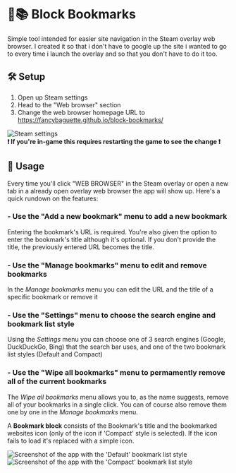 # 🧱📚 Block Bookmarks
Simple tool intended for easier site navigation in the Steam overlay web browser. I created it so that i don't have to google up the site i wanted to go to every time i launch the overlay and so that you don't have to do it too.

## 🛠 Setup
1. Open up Steam settings
2. Head to the "Web browser" section
3. Change the web browser homepage URL to https://fancybaguette.github.io/block-bookmarks/

![Steam settings](https://cdn.discordapp.com/attachments/972799878956716122/1001920490450993352/Bez_tytuu.png)\
**❗ If you're in-game this requires restarting the game to see the change ❗**

## 📖 Usage
Every time you'll click "WEB BROWSER" in the Steam overlay or open a new tab in a already open overlay web browser the app will show up. Here's a quick rundown on the features:
### - Use the "Add a new bookmark" menu to add a new bookmark
Entering the bookmark's URL is required. You're also given the option to enter the bookmark's title although it's optional. If you don't provide the title, the previously entered URL becomes the title.
### - Use the "Manage bookmarks" menu to edit and remove bookmarks
In the *Manage bookmarks* menu you can edit the URL and the title of a specific bookmark or remove it
### - Use the "Settings" menu to choose the search engine and bookmark list style
Using the *Settings* menu you can choose one of 3 search engines (Google, DuckDuckGo, Bing) that the search bar uses, and one of the two bookmark list styles (Default and Compact)
### - Use the "Wipe all bookmarks" menu to permamently remove all of the current bookmarks
The *Wipe all bookmarks* menu allows you to, as the name suggests, remove all of your bookmarks in a single click. You can of course also remove them one by one in the *Manage bookmarks* menu.

A **Bookmark block** consists of the Bookmark's title and the bookmarked websites icon (only of the icon if 'Compact' style is selected). If the icon fails to load it's replaced with a simple icon.
  
![Screenshot of the app with the 'Default' bookmark list style](https://media.discordapp.net/attachments/972799878956716122/1023285072926875718/default-style.png?width=960&height=540)
![Screenshot of the app with the 'Compact' bookmark list style](https://media.discordapp.net/attachments/972799878956716122/1023285072520024214/compact-style.png?width=960&height=540)
